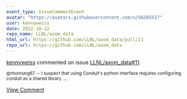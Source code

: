 ```yaml
---
event_type: IssueCommentEvent
avatar: "https://avatars.githubusercontent.com/u/5626552?"
user: kennyweiss
date: 2022-10-12
repo_name: LLNL/axom_data
html_url: https://github.com/LLNL/axom_data/pull/11
repo_url: https://github.com/LLNL/axom_data
---
```


<a href='https://github.com/kennyweiss' target='_blank'>kennyweiss</a> commented on issue <a href='https://github.com/LLNL/axom_data/pull/11' target='_blank'>LLNL/axom_data#11</a>.

<small>@rhornung67 -- I suspect that using Conduit's python interface requires configuring conduit as a shared library. ...</small>

<a href='https://github.com/LLNL/axom_data/pull/11' target='_blank'>View Comment</a>